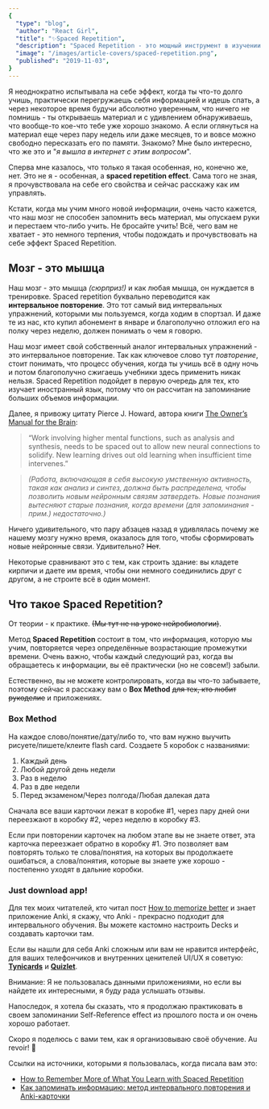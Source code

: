 ```yaml
---
{
  "type": "blog",
  "author": "React Girl",
  "title": "✨Spaced Repetition",
  "description": "Spaced Repetition - это мощный инструмент в изучении нового материала. Читайте дальше о том, что это за эффект и как с этим связан наш мозг.",
  "image": "/images/article-covers/spaced-repetition.png",
  "published": "2019-11-03",
}
---
```


Я неоднократно испытывала на себе эффект, когда ты что-то долго учишь, практически перегружаешь себя информацией и идешь спать, а через некоторое время будучи абсолютно уверенным, что ничего не помнишь - ты открываешь материал и с удивлением обнаруживаешь, что вообще-то кое-что тебе уже хорошо знакомо. А если оглянуться на материал еще через пару недель или даже месяцев, то и вовсе можно свободно пересказать его по памяти. Знакомо? Мне было интересно, что же это и "_я вышла в интернет с этим вопросом_".

Сперва мне казалось, что только я такая особенная, но, конечно же, нет. Это не я - особенная, а **spaced repetition effect**. Сама того не зная, я прочувствовала на себе его свойства и сейчас расскажу как им управлять.

Кстати, когда мы учим много новой информации, очень часто кажется, что наш мозг не способен запомнить весь материал, мы опускаем руки и перестаем что-либо учить. Не бросайте учить! Всё, чего вам не хватает - это немного терпения, чтобы подождать и прочувствовать на себе эффект Spaced Repetition.

## Мозг - это мышца

Наш мозг - это мышца _(сюрприз!)_ и как любая мышца, он нуждается в тренировке. Spaced repetition буквально переводится как **интервальное повторение**. Это тот самый вид интервальных упражнений, которыми мы пользуемся, когда ходим в спортзал. И даже те из нас, кто купил абонемент в январе и благополучно отложил его на полку через неделю, должен понимать о чем я говорю.

Наш мозг имеет свой собственный аналог интервальных упражнений - это интервальное повторение. Так как ключевое слово тут _повторение_, стоит понимать, что процесс обучения, когда ты учишь всё в одну ночь и потом благополучно сжигаешь учебники здесь применить никак нельзя. Spaced Repetition подойдет в первую очередь для тех, кто изучает иностранный язык, потому что он рассчитан на запоминание больших объемов информации.

Далее, я привожу цитату Pierce J. Howard, автора книги [The Owner’s Manual for the Brain](https://www.amazon.com/dp/0062227351/ref=as_li_ss_tl?pf_rd_p=1944687742&pf_rd_s=lpo-top-stripe-1&pf_rd_t=201&pf_rd_i=1885167644&pf_rd_m=ATVPDKIKX0DER&pf_rd_r=T376CK8Q97VQWZY2HCCS&linkCode=sl1&tag=colinfgee-20&linkId=83404df94b74a2c4fd410c8bc0dd9e53):

> “Work involving higher mental functions, such as analysis and synthesis, needs to be spaced out to allow new neural connections to solidify. New learning drives out old learning when insufficient time intervenes.”

> _(Работа, включающая в себя высокую умственную активность, такая как анализ и синтез, должна быть распределена, чтобы позволить новым нейронным связям затвердеть. Новые познания вытесняют старые познания, когда времени (для запоминания - прим.) недостаточно.)_

Ничего удивительного, что пару абзацев назад я удивлялась почему же нашему мозгу нужно время, оказалось для того, чтобы сформировать новые нейронные связи. Удивительно? ~~Нет~~.

Некоторые сравнивают это с тем, как строить здание: вы кладете кирпичи и даете им время, чтобы они немного соединились друг с другом, а не строите всё в один момент.

## Что такое Spaced Repetition?

От теории - к практике. ~~(Мы тут не на уроке нейробиологии)~~.

Метод **Spaced Repetition** состоит в том, что информация, которую мы учим, повторяется через определённые возрастающие промежутки времени. Очень важно, чтобы каждый следующий раз, когда вы обращаетесь к информации, вы её практически (но не совсем!) забыли.

Естественно, вы не можете контролировать, когда вы что-то забываете, поэтому сейчас я расскажу вам о **Box Method** ~~для тех, кто любит рукоделие~~ и приложениях.

### Box Method

На каждое слово/понятие/дату/либо то, что вам нужно выучить рисуете/пишете/клеите flash card. Создаете 5 коробок с названиями:

1. Каждый день
2. Любой другой день недели
3. Раз в неделю
4. Раз в две недели
5. Перед экзаменом/Через полгода/Любая далекая дата

Сначала все ваши карточки лежат в коробке #1, через пару дней они переезжают в коробку #2, через неделю в коробку #3.

Если при повторении карточек на любом этапе вы не знаете ответ, эта карточка переезжает обратно в коробку #1. Это позволяет вам повторять только те слова/понятия, на которых вы продолжаете ошибаться, а слова/понятия, которые вы знаете уже хорошо - постепенно уходят в дальние коробки.

### Just download app!

Для тех моих читателей, кто читал пост [How to memorize better](https://unicornsandme.netlify.com/article/how-to-memorize-better) и знает приложение Anki, я скажу, что Anki - прекрасно подходит для интервального обучения. Вы можете кастомно настроить Decks и создавать карточки там.

Если вы нашли для себя Anki сложным или вам не нравится интерфейс, для ваших телефончиков и внутренних ценителей UI/UX я советую: [**Tynicards**](https://tinycards.duolingo.com/) и [**Quizlet**](https://quizlet.com/).

Внимание: Я не пользовалась данными приложениями, но если вы найдете их интересными, я буду рада услышать отзывы.

Напоследок, я хотела бы сказать, что я продолжаю практиковать в своем запоминании Self-Reference effect из прошлого поста и он очень хорошо работает.

Скоро я поделюсь с вами тем, как я организовываю своё обучение. Au revoir! 💛

Ссылки на источники, которыми я пользовалась, когда писала вам это:

- [How to Remember More of What You Learn with Spaced Repetition](https://collegeinfogeek.com/spaced-repetition-memory-technique/)
- [Как запоминать информацию: метод интервального повторения и Anki-карточки](https://newtonew.com/lifehack/kak-zapominat-informaciju-metod-intervalnogo-povtorenija-i-anki-kartochki)
